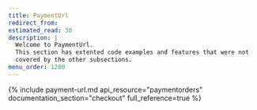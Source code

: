 ```yaml
---
title: PaymentUrl
redirect_from:
estimated_read: 30
description: |
  Welcome to PaymentUrl.
  This section has extented code examples and features that were not
  covered by the other subsections.
menu_order: 1200
---
```


{% include payment-url.md api_resource="paymentorders" documentation_section="checkout" full_reference=true %}

